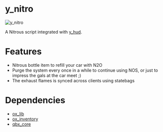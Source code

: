 # y_nitro

![y_nitro](https://github.com/user-attachments/assets/94dc1ade-f8bd-440a-ab0e-9821672532cd)

A Nitrous script integrated with [y_hud](https://github.com/Ybox-Project/y_hud).

# Features

- Nitrous bottle item to refill your car with N2O
- Purge the system every once in a while to continue using NOS, or just to impress the gals at the car meet ;)
- The exhaust flames is synced across clients using statebags 

# Dependencies

- [ox_lib](https://github.com/overextended/ox_lib)
- [ox_inventory](https://github.com/overextended/ox_inventory)
- [qbx_core](https://github.com/Qbox-project/qbx_core)
